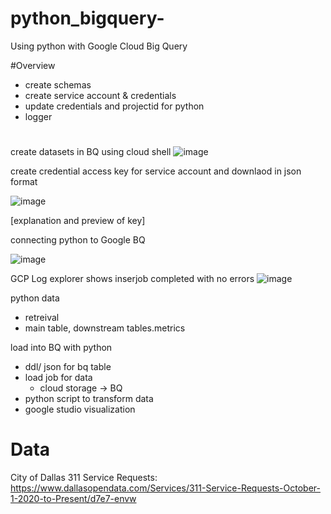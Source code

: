 # python_bigquery-
Using python with Google Cloud Big Query 

#Overview
- create schemas
 - create service account & credentials 
 - update credentials and projectid for python
 - logger
 
 
# 

create datasets in BQ using cloud shell
![image](https://user-images.githubusercontent.com/55963911/228695912-6f823ce9-a5ec-4f6e-9443-aaacd35bfadb.png)


create credential access key for service account and downlaod in json format 

![image](https://user-images.githubusercontent.com/55963911/228696149-2edddd48-ee78-4cd4-8c4f-7da373c830e5.png)

[explanation and preview of key]



connecting python to Google BQ

![image](https://user-images.githubusercontent.com/55963911/228696280-0be8f371-25e8-405c-bf84-377196be0343.png)



GCP Log explorer shows inserjob completed with no errors 
![image](https://user-images.githubusercontent.com/55963911/229265673-bab51d35-a30d-46af-bb45-b083cb6d82be.png)

python data 
- retreival 
- main table, downstream tables.metrics 

load into BQ with python 


- ddl/ json for bq table 
- load job for data 
  - cloud storage -> BQ 
- python script to transform data
- google studio visualization 


# Data 
City of Dallas 311 Service Requests: https://www.dallasopendata.com/Services/311-Service-Requests-October-1-2020-to-Present/d7e7-envw

